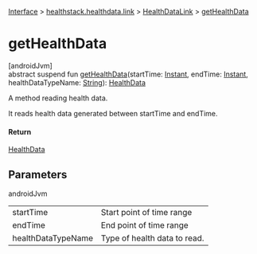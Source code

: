 
[Interface](../../../interface.html) > [healthstack.healthdata.link](../index.html) > [HealthDataLink](index.html) > [getHealthData](get-health-data.html)



# getHealthData



[androidJvm]\
abstract suspend fun [getHealthData](get-health-data.html)(startTime: [Instant](https://developer.android.com/reference/kotlin/java/time/Instant.html), endTime: [Instant](https://developer.android.com/reference/kotlin/java/time/Instant.html), healthDataTypeName: [String](https://kotlinlang.org/api/latest/jvm/stdlib/kotlin/-string/index.html)): [HealthData](../-health-data/index.html)



A method reading health data.



It reads health data generated between startTime and endTime.



#### Return



[HealthData](../-health-data/index.html)



## Parameters


androidJvm

| | |
|---|---|
| startTime | Start point of time range |
| endTime | End point of time range |
| healthDataTypeName | Type of health data to read. |




